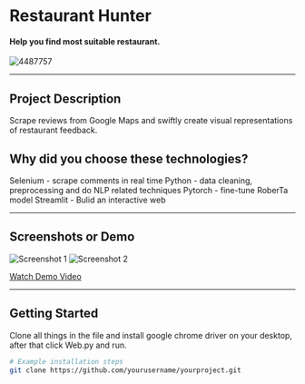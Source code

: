 # Restaurant Hunter
#### Help you find most suitable restaurant.

![4487757](https://github.com/Samoyu/NLP-project/assets/137998372/c1134d66-e25b-4b20-b6fd-e7c37dd5523f)

---

## Project Description

Scrape reviews from Google Maps and swiftly create visual representations of restaurant feedback. 

## Why did you choose these technologies?

Selenium - scrape comments in real time
Python - data cleaning, preprocessing and do NLP related techniques
Pytorch - fine-tune RoberTa model
Streamlit - Bulid an interactive web

---

## Screenshots or Demo

![Screenshot 1](screenshot1.png)
![Screenshot 2](screenshot2.png)

[Watch Demo Video](demo_video_url)

---

## Getting Started
Clone all things in the file and install google chrome driver on your desktop, after that click Web.py and run.

```bash
# Example installation steps
git clone https://github.com/yourusername/yourproject.git
